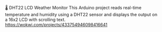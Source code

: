 🌡️ DHT22 LCD Weather Monitor
This Arduino project reads real-time temperature and humidity using a DHT22 sensor and displays the output on a 16x2 LCD with scrolling text. 
https://wokwi.com/projects/433754946098416641
